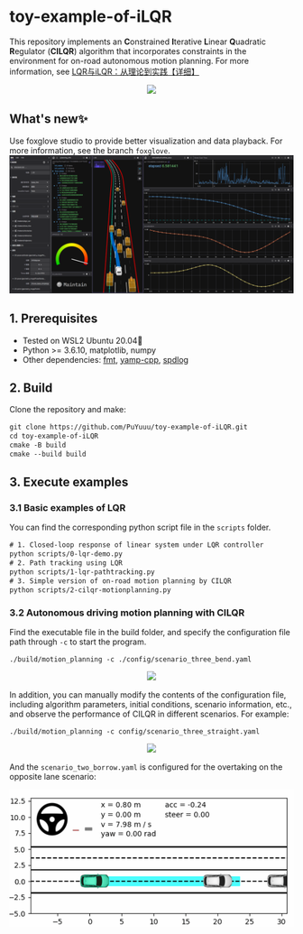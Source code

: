 # toy-example-of-iLQR
This repository implements an **C**onstrained **I**terative **L**inear **Q**uadratic **R**egulator (**CILQR**) algorithm that incorporates constraints in the environment for on-road autonomous motion planning. For more information, see [LQR与iLQR：从理论到实践【详细】](https://zhuanlan.zhihu.com/p/715102938)

<div align=center>
  <img src="./images/scenario_two_straight.gif" width="520"/>
</div>


## What's new✨

Use foxglove studio to provide better visualization and data playback. For more information, see the branch `foxglove`. [![Watch the demo](./images/demo.png)](./images/screenshot.mp4)


## 1. Prerequisites

- Tested on WSL2 Ubuntu 20.04🐧
- Python >= 3.6.10, matplotlib, numpy
- Other dependencies: [fmt](https://github.com/fmtlib/fmt), [yamp-cpp](https://github.com/jbeder/yaml-cpp), [spdlog](https://github.com/gabime/spdlog)

## 2. Build

Clone the repository and make:

```shell
git clone https://github.com/PuYuuu/toy-example-of-iLQR.git
cd toy-example-of-iLQR
cmake -B build
cmake --build build
```

## 3. Execute examples

### 3.1 Basic examples of LQR

You can find the corresponding python script file in the `scripts` folder.

```shell
# 1. Closed-loop response of linear system under LQR controller
python scripts/0-lqr-demo.py
# 2. Path tracking using LQR
python scripts/1-lqr-pathtracking.py
# 3. Simple version of on-road motion planning by CILQR
python scripts/2-cilqr-motionplanning.py
```

### 3.2 Autonomous driving motion planning with CILQR

Find the executable file in the build folder, and specify the configuration file path through `-c` to start the program.

```shell
./build/motion_planning -c ./config/scenario_three_bend.yaml
```

<div align=center>
  <img src="./images/scenario_three_bend.gif" width="520"/>
</div>

In addition, you can manually modify the contents of the configuration file, including algorithm parameters, initial conditions, scenario information, etc., and observe the performance of CILQR in different scenarios. For example:

```shell
./build/motion_planning -c config/scenario_three_straight.yaml
```

<div align=center>
  <img src="./images/scenario_three_straight.gif" width="520"/>
</div>

And the `scenario_two_borrow.yaml` is configured for the overtaking on the opposite lane scenario:

<div align=center>
  <img src="./images/scenario_two_borrow.gif" width="520"/>
</div>
